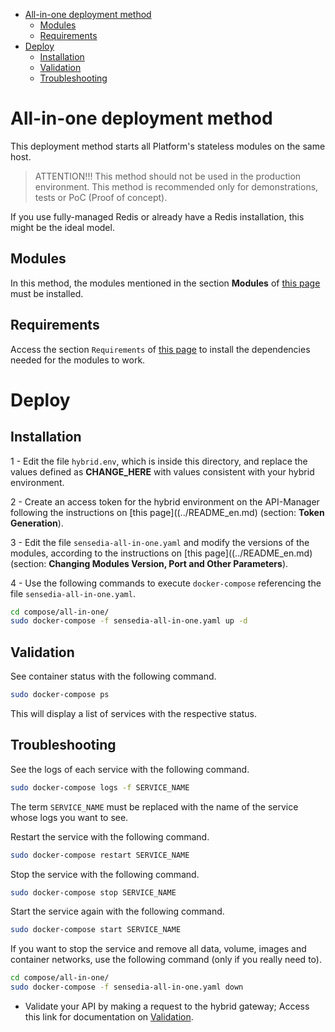 <!-- TOC -->

- [All-in-one deployment method](#all-in-one-deployment-method)
  - [Modules](#modules)
  - [Requirements](#requirements)
- [Deploy](#deploy)
  - [Installation](#installation)
  - [Validation](#validation)
  - [Troubleshooting](#troubleshooting)

<!-- TOC END -->

# All-in-one deployment method

This deployment method starts all Platform's stateless modules on the same host.

> ATTENTION!!! This method should not be used in the production environment. This method is recommended only for demonstrations, tests or PoC (Proof of concept).

If you use fully-managed Redis or already have a Redis installation, this might be the ideal model.

## Modules

In this method, the modules mentioned in the section **Modules** of [this page](../README_en.md) must be installed.

## Requirements

Access the section ``Requirements`` of [this page](../README_en.md) to install the dependencies needed for the modules to work.

# Deploy

## Installation

1 - Edit the file ``hybrid.env``, which is inside this directory, and replace the values defined as **CHANGE_HERE** with values consistent with your hybrid environment.

2 - Create an access token for the hybrid environment on the API-Manager following the instructions on [this page]((../README_en.md) (section: **Token Generation**).

3 - Edit the file ``sensedia-all-in-one.yaml`` and modify the versions of the modules, according to the instructions on [this page]((../README_en.md) (section: **Changing Modules Version, Port and Other Parameters**).

4 - Use the following commands to execute ``docker-compose`` referencing the file ``sensedia-all-in-one.yaml``.

```bash
cd compose/all-in-one/
sudo docker-compose -f sensedia-all-in-one.yaml up -d
```

## Validation

See container status with the following command.

```bash
sudo docker-compose ps
```

This will display a list of services with the respective status.

## Troubleshooting

See the logs of each service with the following command.

```bash
sudo docker-compose logs -f SERVICE_NAME
```

The term ``SERVICE_NAME`` must be replaced with the name of the service whose logs you want to see.

Restart the service with the following command.

```bash
sudo docker-compose restart SERVICE_NAME
```

Stop the service with the following command.

```bash
sudo docker-compose stop SERVICE_NAME
```

Start the service again with the following command.

```bash
sudo docker-compose start SERVICE_NAME
```

If you want to stop the service and remove all data, volume, images and container networks, use the following command (only if you really need to).

```bash
cd compose/all-in-one/
sudo docker-compose -f sensedia-all-in-one.yaml down
```
* Validate your API by making a request to the hybrid gateway; Access this link for documentation on [Validation](../validation/README_pt.md).
